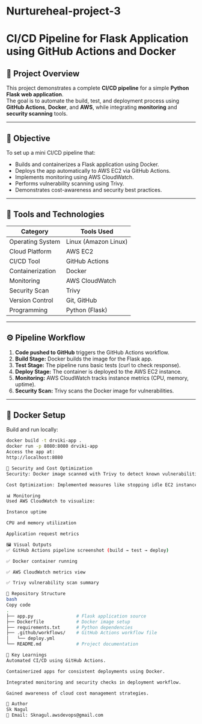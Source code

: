 # Nurtureheal-project-3

# CI/CD Pipeline for Flask Application using GitHub Actions and Docker

## 📘 Project Overview
This project demonstrates a complete **CI/CD pipeline** for a simple **Python Flask web application**.  
The goal is to automate the build, test, and deployment process using **GitHub Actions**, **Docker**, and **AWS**, while integrating **monitoring** and **security scanning** tools.

---

## 🚀 Objective
To set up a mini CI/CD pipeline that:
- Builds and containerizes a Flask application using Docker.
- Deploys the app automatically to AWS EC2 via GitHub Actions.
- Implements monitoring using AWS CloudWatch.
- Performs vulnerability scanning using Trivy.
- Demonstrates cost-awareness and security best practices.

---

## 🧩 Tools and Technologies
| Category | Tools Used |
|-----------|-------------|
| Operating System | Linux (Amazon Linux) |
| Cloud Platform | AWS EC2 |
| CI/CD Tool | GitHub Actions |
| Containerization | Docker |
| Monitoring | AWS CloudWatch |
| Security Scan | Trivy |
| Version Control | Git, GitHub |
| Programming | Python (Flask) |

---

## ⚙️ Pipeline Workflow
1. **Code pushed to GitHub** triggers the GitHub Actions workflow.
2. **Build Stage:** Docker builds the image for the Flask app.
3. **Test Stage:** The pipeline runs basic tests (curl to check response).
4. **Deploy Stage:** The container is deployed to the AWS EC2 instance.
5. **Monitoring:** AWS CloudWatch tracks instance metrics (CPU, memory, uptime).
6. **Security Scan:** Trivy scans the Docker image for vulnerabilities.

---

## 🐳 Docker Setup
Build and run locally:
```bash
docker build -t drviki-app .
docker run -p 8080:8080 drviki-app
Access the app at:
http://localhost:8080

🔐 Security and Cost Optimization
Security: Docker image scanned with Trivy to detect known vulnerabilities.

Cost Optimization: Implemented measures like stopping idle EC2 instances and using autoscaling for dynamic load management.

📊 Monitoring
Used AWS CloudWatch to visualize:

Instance uptime

CPU and memory utilization

Application request metrics

🖼️ Visual Outputs
✅ GitHub Actions pipeline screenshot (build → test → deploy)

✅ Docker container running

✅ AWS CloudWatch metrics view

✅ Trivy vulnerability scan summary

📁 Repository Structure
bash
Copy code
.
├── app.py                # Flask application source
├── Dockerfile            # Docker image setup
├── requirements.txt      # Python dependencies
├── .github/workflows/    # GitHub Actions workflow file
│   └── deploy.yml
└── README.md             # Project documentation

🧠 Key Learnings
Automated CI/CD using GitHub Actions.

Containerized apps for consistent deployments using Docker.

Integrated monitoring and security checks in deployment workflow.

Gained awareness of cloud cost management strategies.

👤 Author
Sk Nagul
📧 Email: Sknagul.awsdevops@gmail.com
